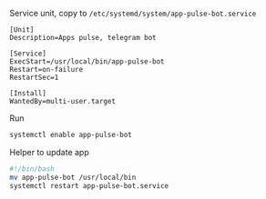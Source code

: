 Service unit, copy to `/etc/systemd/system/app-pulse-bot.service`

```
[Unit]
Description=Apps pulse, telegram bot

[Service]
ExecStart=/usr/local/bin/app-pulse-bot
Restart=on-failure
RestartSec=1

[Install]
WantedBy=multi-user.target
```

Run

```sh
systemctl enable app-pulse-bot
```

Helper to update app

```sh
#!/bin/bash
mv app-pulse-bot /usr/local/bin
systemctl restart app-pulse-bot.service
```

